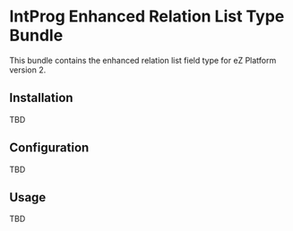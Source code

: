 
# IntProg Enhanced Relation List Type Bundle

This bundle contains the enhanced relation list field type for eZ Platform version 2.

## Installation

TBD

## Configuration

TBD

## Usage

TBD
